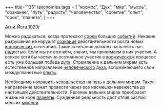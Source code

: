 +++
title="135"
taxonomies.tags = [
 "космос",
 "Дух",
 "мир",
 "мысль",
 "сознание",
 "путь",
 "радость",
 "человечество",
 "событие",
 "опыт",
 "срок",
 "планета",
]
+++

[Агни-Йога 1929г](/agni/1929)

Можно радоваться, когда протекают [сроки](/tags/срок) больших [событий](/tags/событие). Никакие разрушения не нарушат [сознание](/tags/сознание) действительности роста новых [космических](/tags/космос) сочетаний. Такие сочетания должны наполнять нас радостью. Если мы их сознаём, значит, мы принимаем в них участие. А всякое хотя бы частично осознанное участие в [космическом](/tags/космос) процессе есть уже большая победа [духа](/tags/Дух). Стремление к дальним мирам есть естественное направление [человеческого](/tags/[человечество](/tags/человечество)) [духа](/tags/Дух), вспоминающего свои междупланетные [опыты](/tags/опыт).   

Необходимо направить [человечество](/tags/человечество) на [путь](/tags/путь) к дальним мирам. Такое направление может провести через все насмешки невежества до настоящей действительности. Явление дальних миров преобразит жизнь на коре [планеты](/tags/планета). Суждённая реальность даст отлив застою мелких [мыслей](/tags/мысль).
